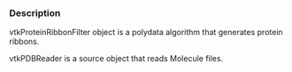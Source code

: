 ### Description

vtkProteinRibbonFilter object is a polydata algorithm that generates protein ribbons.

vtkPDBReader is a source object that reads Molecule files.
